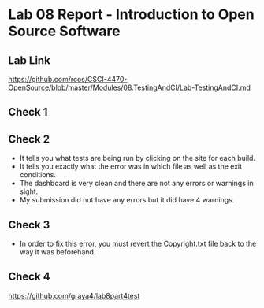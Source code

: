 # Lab 08 Report - Introduction to Open Source Software
## Lab Link
https://github.com/rcos/CSCI-4470-OpenSource/blob/master/Modules/08.TestingAndCI/Lab-TestingAndCI.md

## Check 1





## Check 2
- It tells you what tests are being run by clicking on the site for each build.
- It tells you exactly what the error was in which file as well as the exit conditions.
- The dashboard is very clean and there are not any errors or warnings in sight.
- My submission did not have any errors but it did have 4 warnings.  

## Check 3
- In order to fix this error, you must revert the Copyright.txt file back to the way it was beforehand.

## Check 4
https://github.com/graya4/lab8part4test

